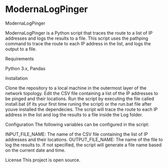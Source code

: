 # ModernaLogPinger

ModernaLogPinger

ModernaLogPinger is a Python script that traces the route to a list of IP addresses and logs the results to a file. This script uses the pathping command to trace the route to each IP address in the list, and logs the output to a file.

Requirements

Python 3.x, Pandas

Installation

Clone the repository to a local machine in the outermost layer of the network topology.
Edit the CSV file containing a list of the IP addresses to be pinged and their locations.
Run the script by executing the file called install.bat (if its your first time runing the script) or the run.bat file after youve installed the dependecies.
The script will trace the route to each IP address in the list and log the results to a file inside the Log folder.

Configuration
The following variables can be configured in the script:

INPUT_FILE_NAME: The name of the CSV file containing the list of IP addresses and their locations.
OUTPUT_FILE_NAME: The name of the file to log the results to. If not specified, the script will generate a file name based on the current date and time.

License
This project is open source.

